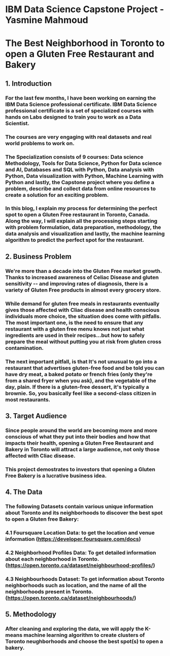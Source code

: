 # IBM Data Science Capstone Project - Yasmine Mahmoud

# The Best Neighborhood in Toronto to open a Gluten Free Restaurant and Bakery

## 1. Introduction

### For the last few months, I have been working on earning the IBM Data Science professional certificate. IBM Data Science professional certificate is a set of specialized  courses with hands on Labs designed to train you to work as a Data Scientist. 
### The courses are very engaging with real datasets and real world problems to work on.
### The Specialization consists of 9 courses: Data science Methodology, Tools for Data Science, Python for Data science and AI, Databases and SQL with Python, Data analysis with Python, Data visualization with Python, Machine Learning with Python and lastly, the Capstone project where you define a problem, describe and collect data from online resources to create a solution for an exciting problem.

### In this blog,  I explain my process for determining the perfect spot  to open a Gluten Free restaurant in Toronto, Canada. Along the way, I will explain all the processing steps starting with problem formulation, data preparation, methodology, the data analysis and visualization and lastly, the machine learning algorithm to predict the perfect spot for the restaurant.

## 2. Business Problem 

### We're more than a decade into the Gluten Free market growth. Thanks to increased awareness of Celiac Disease and gluten sensitivity -- and improving rates of diagnosis, there is a variety of Gluten Free products in almost every grocery store.

### While demand for gluten free meals in restaurants eventually gives those affected with Cliac disease and health conscious individuals more choice, the situation does come with pitfalls. The most important one, is the need to ensure that any restaurant with a gluten free menu knows not just what ingredients are used in their recipes...but how to safely prepare the meal without putting you at risk from gluten cross contamination. 
### The next important pitfall, is that It's not unusual to go into a restaurant that advertises gluten-free food and be told you can have dry meat, a baked potato or french fries (only they're from a shared fryer when you ask), and the vegetable of the day, plain. If there is a gluten-free dessert, it's typically a brownie. So, you basically feel like a second-class citizen in most restaurants.

## 3. Target Audience

### Since people around the world are becoming more and more conscious of what they put into their bodies and how that impacts their health, opening a Gluten Free Restaurant and Bakery in Toronto will attract a large audience, not only those affected with Cliac disease.

### This project demostrates to investors that opening a Gluten Free Bakery is a lucrative business idea.


## 4. The Data

### The following Datasets contain various unique information about Toronto and its neighborhoods to discover the best spot to open a Gluten free Bakery:
  
  ### 4.1 Foursquare Location Data: to get the location and venue information (https://developer.foursquare.com/docs)
  ### 4.2 Neighborhood Profiles Data: To get detailed information about each neighborhood in Toronto. (https://open.toronto.ca/dataset/neighbourhood-profiles/)
  ### 4.3 Neighbourhoods Dataset: To get information about Toronto neighborhoods such as location, and the name of all the neighborhoods present in Toronto. (https://open.toronto.ca/dataset/neighbourhoods/)
  
## 5. Methodology

### After cleaning and exploring the data, we will apply the K-means machine learning algorithm to create clusters of Toronto neughborhoods and choose the best spot(s) to open a bakery.
